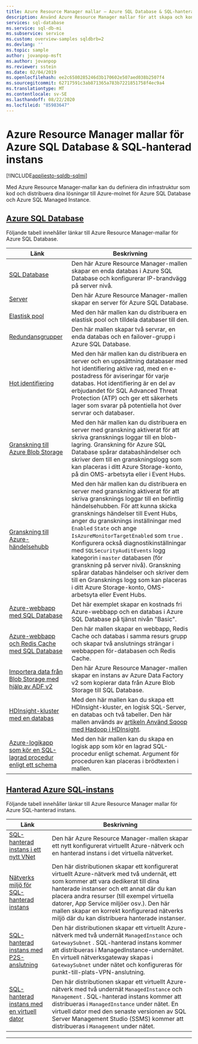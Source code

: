 ```yaml
---
title: Azure Resource Manager mallar – Azure SQL Database & SQL-hanterad instans
description: Använd Azure Resource Manager mallar för att skapa och konfigurera Azure SQL Database och Azure SQL-hanterad instans.
services: sql-database
ms.service: sql-db-mi
ms.subservice: service
ms.custom: overview-samples sqldbrb=2
ms.devlang: ''
ms.topic: sample
author: jovanpop-msft
ms.author: jovanpop
ms.reviewer: sstein
ms.date: 02/04/2019
ms.openlocfilehash: ee2c6580285246d3b170602e507aed038b2507f4
ms.sourcegitcommit: 62717591c3ab871365a783b7221851758f4ec9a4
ms.translationtype: MT
ms.contentlocale: sv-SE
ms.lasthandoff: 08/22/2020
ms.locfileid: "85983647"
---
```

# <a name="azure-resource-manager-templates-for-azure-sql-database--sql-managed-instance"></a>Azure Resource Manager mallar för Azure SQL Database & SQL-hanterad instans
[!INCLUDE[appliesto-sqldb-sqlmi](../includes/appliesto-sqldb-sqlmi.md)]

Med Azure Resource Manager-mallar kan du definiera din infrastruktur som kod och distribuera dina lösningar till Azure-molnet för Azure SQL Database och Azure SQL Managed Instance.

## <a name="azure-sql-database"></a>[Azure SQL Database](#tab/single-database)

Följande tabell innehåller länkar till Azure Resource Manager-mallar för Azure SQL Database.

|Länk |Beskrivning|
|---|---|
| [SQL Database](https://github.com/Azure/azure-quickstart-templates/tree/master/201-sql-database-transparent-encryption-create) | Den här Azure Resource Manager-mallen skapar en enda databas i Azure SQL Database och konfigurerar IP-brandvägg på server nivå. |
| [Server](https://github.com/Azure/azure-quickstart-templates/tree/master/101-sql-logical-server) | Den här Azure Resource Manager-mallen skapar en server för Azure SQL Database. |
| [Elastisk pool](https://github.com/Azure/azure-quickstart-templates/tree/master/101-sql-elastic-pool-create) | Med den här mallen kan du distribuera en elastisk pool och tilldela databaser till den. |
| [Redundansgrupper](https://github.com/Azure/azure-quickstart-templates/tree/master/101-sql-with-failover-group) | Den här mallen skapar två servrar, en enda databas och en failover-grupp i Azure SQL Database.|
| [Hot identifiering](https://github.com/Azure/azure-quickstart-templates/tree/master/201-sql-threat-detection-db-policy-multiple-databases) | Med den här mallen kan du distribuera en server och en uppsättning databaser med hot identifiering aktive rad, med en e-postadress för aviseringar för varje databas. Hot identifiering är en del av erbjudandet för SQL Advanced Threat Protection (ATP) och ger ett säkerhets lager som svarar på potentiella hot över servrar och databaser.|
| [Granskning till Azure Blob Storage](https://github.com/Azure/azure-quickstart-templates/tree/master/201-sql-auditing-server-policy-to-blob-storage) | Med den här mallen kan du distribuera en server med granskning aktiverat för att skriva gransknings loggar till en blob-lagring. Granskning för Azure SQL Database spårar databashändelser och skriver dem till en granskningslogg som kan placeras i ditt Azure Storage-konto, på din OMS-arbetsyta eller i Event Hubs.|
| [Granskning till Azure-händelsehubb](https://github.com/Azure/azure-quickstart-templates/tree/master/201-sql-auditing-server-policy-to-eventhub) | Med den här mallen kan du distribuera en server med granskning aktiverat för att skriva gransknings loggar till en befintlig händelsehubben. För att kunna skicka gransknings händelser till Event Hubs, anger du gransknings inställningar med `Enabled` `State` och ange `IsAzureMonitorTargetEnabled` som `true` . Konfigurera också diagnostikinställningar med `SQLSecurityAuditEvents` logg kategorin i `master` databasen (för granskning på server nivå). Granskning spårar databas händelser och skriver dem till en Gransknings logg som kan placeras i ditt Azure Storage-konto, OMS-arbetsyta eller Event Hubs.|
| [Azure-webbapp med SQL Database](https://github.com/Azure/azure-quickstart-templates/tree/master/201-web-app-sql-database) | Det här exemplet skapar en kostnads fri Azure-webbapp och en databas i Azure SQL Database på tjänst nivån "Basic".|
| [Azure-webbapp och Redis Cache med SQL Database](https://github.com/Azure/azure-quickstart-templates/tree/master/201-web-app-redis-cache-sql-database) | Den här mallen skapar en webbapp, Redis Cache och databas i samma resurs grupp och skapar två anslutnings strängar i webbappen för-databasen och Redis Cache.|
| [Importera data från Blob Storage med hjälp av ADF v2](https://github.com/Azure/azure-quickstart-templates/tree/master/101-data-factory-v2-blob-to-sql-copy) | Den här Azure Resource Manager-mallen skapar en instans av Azure Data Factory v2 som kopierar data från Azure Blob Storage till SQL Database.|
| [HDInsight-kluster med en databas](https://github.com/Azure/azure-quickstart-templates/tree/master/101-hdinsight-linux-with-sql-database) | Med den här mallen kan du skapa ett HDInsight-kluster, en logisk SQL-Server, en databas och två tabeller. Den här mallen används av [artikeln Använd Sqoop med Hadoop i HDInsight](https://docs.microsoft.com/azure/hdinsight/hadoop/hdinsight-use-sqoop). |
| [Azure-logikapp som kör en SQL-lagrad procedur enligt ett schema](https://github.com/Azure/azure-quickstart-templates/tree/master/101-logic-app-sql-proc) | Med den här mallen kan du skapa en logisk app som kör en lagrad SQL-procedur enligt schemat. Argument för proceduren kan placeras i brödtexten i mallen.|

## <a name="azure-sql-managed-instance"></a>[Hanterad Azure SQL-instans](#tab/managed-instance)

Följande tabell innehåller länkar till Azure Resource Manager mallar för Azure SQL-hanterad instans.

|Länk|Beskrivning|
|---|---|
| [SQL-hanterad instans i ett nytt VNet](https://github.com/Azure/azure-quickstart-templates/tree/master/101-sqlmi-new-vnet) | Den här Azure Resource Manager-mallen skapar ett nytt konfigurerat virtuellt Azure-nätverk och en hanterad instans i det virtuella nätverket. |
| [Nätverks miljö för SQL-hanterad instans](https://github.com/Azure/azure-quickstart-templates/tree/master/101-sql-managed-instance-azure-environment) | Den här distributionen skapar ett konfigurerat virtuellt Azure-nätverk med två undernät, ett som kommer att vara dedikerat till dina hanterade instanser och ett annat där du kan placera andra resurser (till exempel virtuella datorer, App Service miljöer osv.). Den här mallen skapar en korrekt konfigurerad nätverks miljö där du kan distribuera hanterade instanser. |
| [SQL-hanterad instans med P2S-anslutning](https://github.com/Azure/azure-quickstart-templates/tree/master/201-sqlmi-new-vnet-w-point-to-site-vpn) | Den här distributionen skapar ett virtuellt Azure-nätverk med två undernät `ManagedInstance` och `GatewaySubnet` . SQL-hanterad instans kommer att distribueras i ManagedInstance-undernätet. En virtuell nätverksgateway skapas i `GatewaySubnet` under nätet och konfigureras för punkt-till-plats-VPN-anslutning. |
| [SQL-hanterad instans med en virtuell dator](https://github.com/Azure/azure-quickstart-templates/tree/master/201-sqlmi-new-vnet-w-jumpbox) | Den här distributionen skapar ett virtuellt Azure-nätverk med två undernät `ManagedInstance` och `Management` . SQL-hanterad instans kommer att distribueras i `ManagedInstance` under nätet. En virtuell dator med den senaste versionen av SQL Server Management Studio (SSMS) kommer att distribueras i `Management` under nätet. |

---

